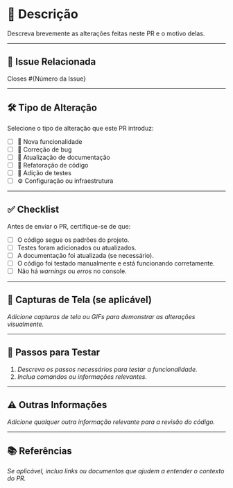 # 📄 Descrição  
Descreva brevemente as alterações feitas neste PR e o motivo delas.  

---

## 🔗 Issue Relacionada  
Closes #{Número da Issue}  

---

## 🛠️ Tipo de Alteração  
Selecione o tipo de alteração que este PR introduz:  
- [ ] 🚀 Nova funcionalidade  
- [ ] 🐛 Correção de bug  
- [ ] 📝 Atualização de documentação  
- [ ] 🔧 Refatoração de código  
- [ ] 🧪 Adição de testes  
- [ ] ⚙️ Configuração ou infraestrutura  

---

## ✅ Checklist  
Antes de enviar o PR, certifique-se de que:  
- [ ] O código segue os padrões do projeto.  
- [ ] Testes foram adicionados ou atualizados.  
- [ ] A documentação foi atualizada (se necessário).  
- [ ] O código foi testado manualmente e está funcionando corretamente.  
- [ ] Não há _warnings_ ou _erros_ no console.  

---

## 📸 Capturas de Tela (se aplicável)  
_Adicione capturas de tela ou GIFs para demonstrar as alterações visualmente._  

---

## 🚀 Passos para Testar  
1. _Descreva os passos necessários para testar a funcionalidade._  
2. _Inclua comandos ou informações relevantes._  

---

## ⚠️ Outras Informações  
_Adicione qualquer outra informação relevante para a revisão do código._  

---

## 📚 Referências  
_Se aplicável, inclua links ou documentos que ajudem a entender o contexto do PR._
